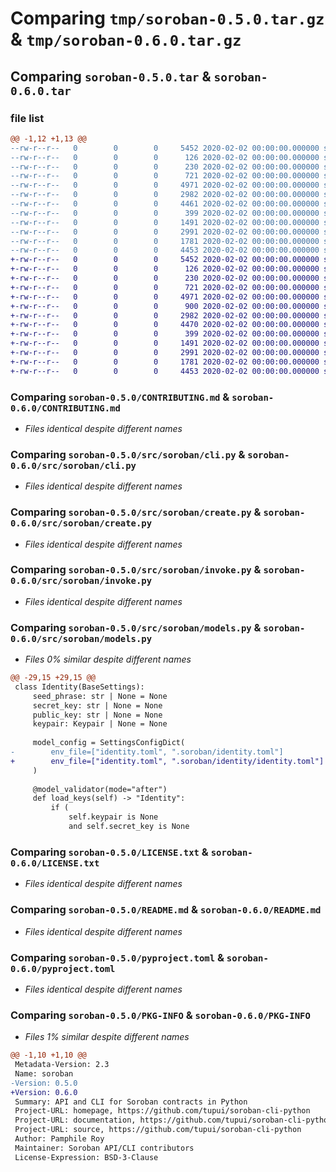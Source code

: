 # Comparing `tmp/soroban-0.5.0.tar.gz` & `tmp/soroban-0.6.0.tar.gz`

## Comparing `soroban-0.5.0.tar` & `soroban-0.6.0.tar`

### file list

```diff
@@ -1,12 +1,13 @@
--rw-r--r--   0        0        0     5452 2020-02-02 00:00:00.000000 soroban-0.5.0/CONTRIBUTING.md
--rw-r--r--   0        0        0      126 2020-02-02 00:00:00.000000 soroban-0.5.0/tea.yaml
--rw-r--r--   0        0        0      230 2020-02-02 00:00:00.000000 soroban-0.5.0/src/soroban/__init__.py
--rw-r--r--   0        0        0      721 2020-02-02 00:00:00.000000 soroban-0.5.0/src/soroban/cli.py
--rw-r--r--   0        0        0     4971 2020-02-02 00:00:00.000000 soroban-0.5.0/src/soroban/create.py
--rw-r--r--   0        0        0     2982 2020-02-02 00:00:00.000000 soroban-0.5.0/src/soroban/invoke.py
--rw-r--r--   0        0        0     4461 2020-02-02 00:00:00.000000 soroban-0.5.0/src/soroban/models.py
--rw-r--r--   0        0        0      399 2020-02-02 00:00:00.000000 soroban-0.5.0/.gitignore
--rw-r--r--   0        0        0     1491 2020-02-02 00:00:00.000000 soroban-0.5.0/LICENSE.txt
--rw-r--r--   0        0        0     2991 2020-02-02 00:00:00.000000 soroban-0.5.0/README.md
--rw-r--r--   0        0        0     1781 2020-02-02 00:00:00.000000 soroban-0.5.0/pyproject.toml
--rw-r--r--   0        0        0     4453 2020-02-02 00:00:00.000000 soroban-0.5.0/PKG-INFO
+-rw-r--r--   0        0        0     5452 2020-02-02 00:00:00.000000 soroban-0.6.0/CONTRIBUTING.md
+-rw-r--r--   0        0        0      126 2020-02-02 00:00:00.000000 soroban-0.6.0/tea.yaml
+-rw-r--r--   0        0        0      230 2020-02-02 00:00:00.000000 soroban-0.6.0/src/soroban/__init__.py
+-rw-r--r--   0        0        0      721 2020-02-02 00:00:00.000000 soroban-0.6.0/src/soroban/cli.py
+-rw-r--r--   0        0        0     4971 2020-02-02 00:00:00.000000 soroban-0.6.0/src/soroban/create.py
+-rw-r--r--   0        0        0      900 2020-02-02 00:00:00.000000 soroban-0.6.0/src/soroban/deploy.py
+-rw-r--r--   0        0        0     2982 2020-02-02 00:00:00.000000 soroban-0.6.0/src/soroban/invoke.py
+-rw-r--r--   0        0        0     4470 2020-02-02 00:00:00.000000 soroban-0.6.0/src/soroban/models.py
+-rw-r--r--   0        0        0      399 2020-02-02 00:00:00.000000 soroban-0.6.0/.gitignore
+-rw-r--r--   0        0        0     1491 2020-02-02 00:00:00.000000 soroban-0.6.0/LICENSE.txt
+-rw-r--r--   0        0        0     2991 2020-02-02 00:00:00.000000 soroban-0.6.0/README.md
+-rw-r--r--   0        0        0     1781 2020-02-02 00:00:00.000000 soroban-0.6.0/pyproject.toml
+-rw-r--r--   0        0        0     4453 2020-02-02 00:00:00.000000 soroban-0.6.0/PKG-INFO
```

### Comparing `soroban-0.5.0/CONTRIBUTING.md` & `soroban-0.6.0/CONTRIBUTING.md`

 * *Files identical despite different names*

### Comparing `soroban-0.5.0/src/soroban/cli.py` & `soroban-0.6.0/src/soroban/cli.py`

 * *Files identical despite different names*

### Comparing `soroban-0.5.0/src/soroban/create.py` & `soroban-0.6.0/src/soroban/create.py`

 * *Files identical despite different names*

### Comparing `soroban-0.5.0/src/soroban/invoke.py` & `soroban-0.6.0/src/soroban/invoke.py`

 * *Files identical despite different names*

### Comparing `soroban-0.5.0/src/soroban/models.py` & `soroban-0.6.0/src/soroban/models.py`

 * *Files 0% similar despite different names*

```diff
@@ -29,15 +29,15 @@
 class Identity(BaseSettings):
     seed_phrase: str | None = None
     secret_key: str | None = None
     public_key: str | None = None
     keypair: Keypair | None = None
 
     model_config = SettingsConfigDict(
-        env_file=["identity.toml", ".soroban/identity.toml"]
+        env_file=["identity.toml", ".soroban/identity/identity.toml"]
     )
 
     @model_validator(mode="after")
     def load_keys(self) -> "Identity":
         if (
             self.keypair is None
             and self.secret_key is None
```

### Comparing `soroban-0.5.0/LICENSE.txt` & `soroban-0.6.0/LICENSE.txt`

 * *Files identical despite different names*

### Comparing `soroban-0.5.0/README.md` & `soroban-0.6.0/README.md`

 * *Files identical despite different names*

### Comparing `soroban-0.5.0/pyproject.toml` & `soroban-0.6.0/pyproject.toml`

 * *Files identical despite different names*

### Comparing `soroban-0.5.0/PKG-INFO` & `soroban-0.6.0/PKG-INFO`

 * *Files 1% similar despite different names*

```diff
@@ -1,10 +1,10 @@
 Metadata-Version: 2.3
 Name: soroban
-Version: 0.5.0
+Version: 0.6.0
 Summary: API and CLI for Soroban contracts in Python
 Project-URL: homepage, https://github.com/tupui/soroban-cli-python
 Project-URL: documentation, https://github.com/tupui/soroban-cli-python
 Project-URL: source, https://github.com/tupui/soroban-cli-python
 Author: Pamphile Roy
 Maintainer: Soroban API/CLI contributors
 License-Expression: BSD-3-Clause
```

